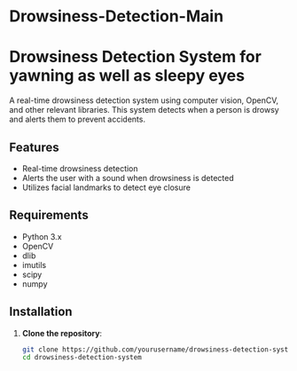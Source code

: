 # Drowsiness-Detection-Main

# Drowsiness Detection System for yawning as well as sleepy eyes

A real-time drowsiness detection system using computer vision, OpenCV, and other relevant libraries. This system detects when a person is drowsy and alerts them to prevent accidents.

## Features

- Real-time drowsiness detection
- Alerts the user with a sound when drowsiness is detected
- Utilizes facial landmarks to detect eye closure

## Requirements

- Python 3.x
- OpenCV
- dlib
- imutils
- scipy
- numpy

## Installation

1. **Clone the repository**:
   ```sh
   git clone https://github.com/yourusername/drowsiness-detection-system.git
   cd drowsiness-detection-system
